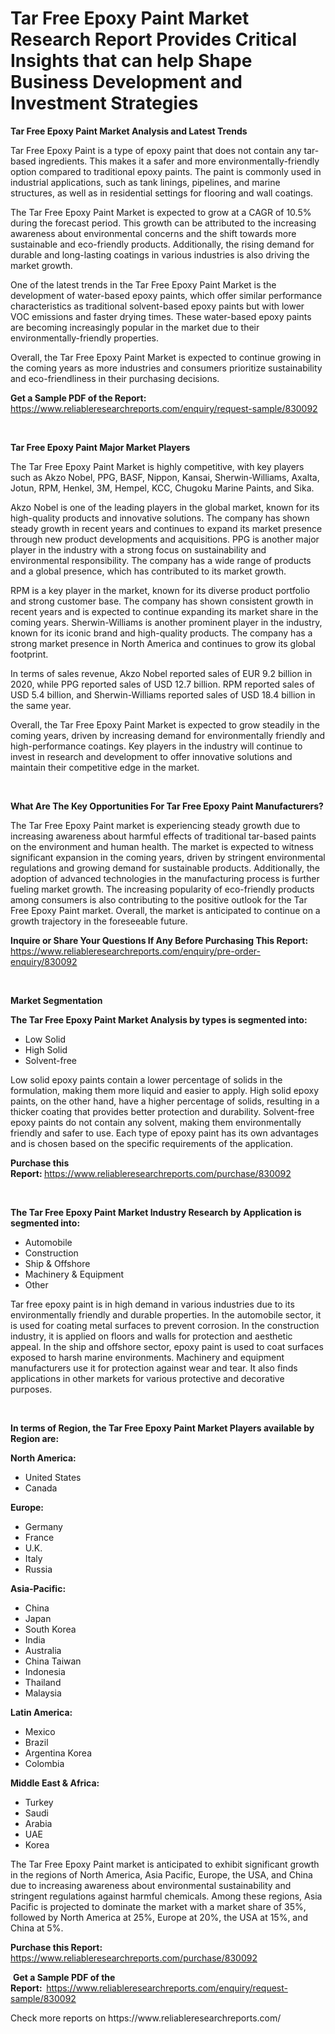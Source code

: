 <p><h1>Tar Free Epoxy Paint Market Research Report Provides Critical Insights that can help Shape Business Development and Investment Strategies</h1></p><p><strong>Tar Free Epoxy Paint Market Analysis and Latest Trends</strong></p>
<p><p>Tar Free Epoxy Paint is a type of epoxy paint that does not contain any tar-based ingredients. This makes it a safer and more environmentally-friendly option compared to traditional epoxy paints. The paint is commonly used in industrial applications, such as tank linings, pipelines, and marine structures, as well as in residential settings for flooring and wall coatings.</p><p>The Tar Free Epoxy Paint Market is expected to grow at a CAGR of 10.5% during the forecast period. This growth can be attributed to the increasing awareness about environmental concerns and the shift towards more sustainable and eco-friendly products. Additionally, the rising demand for durable and long-lasting coatings in various industries is also driving the market growth.</p><p>One of the latest trends in the Tar Free Epoxy Paint Market is the development of water-based epoxy paints, which offer similar performance characteristics as traditional solvent-based epoxy paints but with lower VOC emissions and faster drying times. These water-based epoxy paints are becoming increasingly popular in the market due to their environmentally-friendly properties.</p><p>Overall, the Tar Free Epoxy Paint Market is expected to continue growing in the coming years as more industries and consumers prioritize sustainability and eco-friendliness in their purchasing decisions.</p></p>
<p><strong>Get a Sample PDF of the Report:&nbsp;</strong> <a href="https://www.reliableresearchreports.com/enquiry/request-sample/830092">https://www.reliableresearchreports.com/enquiry/request-sample/830092</a></p>
<p>&nbsp;</p>
<p><strong>Tar Free Epoxy Paint Major Market Players</strong></p>
<p><p>The Tar Free Epoxy Paint Market is highly competitive, with key players such as Akzo Nobel, PPG, BASF, Nippon, Kansai, Sherwin-Williams, Axalta, Jotun, RPM, Henkel, 3M, Hempel, KCC, Chugoku Marine Paints, and Sika.</p><p>Akzo Nobel is one of the leading players in the global market, known for its high-quality products and innovative solutions. The company has shown steady growth in recent years and continues to expand its market presence through new product developments and acquisitions. PPG is another major player in the industry with a strong focus on sustainability and environmental responsibility. The company has a wide range of products and a global presence, which has contributed to its market growth.</p><p>RPM is a key player in the market, known for its diverse product portfolio and strong customer base. The company has shown consistent growth in recent years and is expected to continue expanding its market share in the coming years. Sherwin-Williams is another prominent player in the industry, known for its iconic brand and high-quality products. The company has a strong market presence in North America and continues to grow its global footprint.</p><p>In terms of sales revenue, Akzo Nobel reported sales of EUR 9.2 billion in 2020, while PPG reported sales of USD 12.7 billion. RPM reported sales of USD 5.4 billion, and Sherwin-Williams reported sales of USD 18.4 billion in the same year.</p><p>Overall, the Tar Free Epoxy Paint Market is expected to grow steadily in the coming years, driven by increasing demand for environmentally friendly and high-performance coatings. Key players in the industry will continue to invest in research and development to offer innovative solutions and maintain their competitive edge in the market.</p></p>
<p>&nbsp;</p>
<p><strong>What Are The Key Opportunities For Tar Free Epoxy Paint Manufacturers?</strong></p>
<p><p>The Tar Free Epoxy Paint market is experiencing steady growth due to increasing awareness about harmful effects of traditional tar-based paints on the environment and human health. The market is expected to witness significant expansion in the coming years, driven by stringent environmental regulations and growing demand for sustainable products. Additionally, the adoption of advanced technologies in the manufacturing process is further fueling market growth. The increasing popularity of eco-friendly products among consumers is also contributing to the positive outlook for the Tar Free Epoxy Paint market. Overall, the market is anticipated to continue on a growth trajectory in the foreseeable future.</p></p>
<p><strong>Inquire or Share Your Questions If Any Before Purchasing This Report:</strong> <a href="https://www.reliableresearchreports.com/enquiry/pre-order-enquiry/830092">https://www.reliableresearchreports.com/enquiry/pre-order-enquiry/830092</a></p>
<p>&nbsp;</p>
<p><strong>Market Segmentation</strong></p>
<p><strong>The Tar Free Epoxy Paint Market Analysis by types is segmented into:</strong></p>
<p><ul><li>Low Solid</li><li>High Solid</li><li>Solvent-free</li></ul></p>
<p><p>Low solid epoxy paints contain a lower percentage of solids in the formulation, making them more liquid and easier to apply. High solid epoxy paints, on the other hand, have a higher percentage of solids, resulting in a thicker coating that provides better protection and durability. Solvent-free epoxy paints do not contain any solvent, making them environmentally friendly and safer to use. Each type of epoxy paint has its own advantages and is chosen based on the specific requirements of the application.</p></p>
<p><strong>Purchase this Report:&nbsp;</strong><a href="https://www.reliableresearchreports.com/purchase/830092">https://www.reliableresearchreports.com/purchase/830092</a></p>
<p>&nbsp;</p>
<p><strong>The Tar Free Epoxy Paint Market Industry Research by Application is segmented into:</strong></p>
<p><ul><li>Automobile</li><li>Construction</li><li>Ship & Offshore</li><li>Machinery & Equipment</li><li>Other</li></ul></p>
<p><p>Tar free epoxy paint is in high demand in various industries due to its environmentally friendly and durable properties. In the automobile sector, it is used for coating metal surfaces to prevent corrosion. In the construction industry, it is applied on floors and walls for protection and aesthetic appeal. In the ship and offshore sector, epoxy paint is used to coat surfaces exposed to harsh marine environments. Machinery and equipment manufacturers use it for protection against wear and tear. It also finds applications in other markets for various protective and decorative purposes.</p></p>
<p>&nbsp;</p>
<p><strong>In terms of Region, the Tar Free Epoxy Paint Market Players available by Region are:</strong></p>
<p>
    <p> <strong> North America: </strong>
        <ul>
            <li>United States</li>
            <li>Canada</li>
        </ul>
        </p> 
    <p> <strong> Europe: </strong>
        <ul>
            <li>Germany</li>
            <li>France</li>
            <li>U.K.</li>
            <li>Italy</li>
            <li>Russia</li>
        </ul>
        </p> 
    <p> <strong> Asia-Pacific: </strong>
        <ul>
            <li>China</li>
            <li>Japan</li>
            <li>South Korea</li>
            <li>India</li>
            <li>Australia</li>
            <li>China Taiwan</li>
            <li>Indonesia</li>
            <li>Thailand</li>
            <li>Malaysia</li>
        </ul>
        </p> 
    <p> <strong> Latin America: </strong>
        <ul>
            <li>Mexico</li>
            <li>Brazil</li>
            <li>Argentina Korea</li>
            <li>Colombia</li>
        </ul>
        </p> 
    <p> <strong> Middle East & Africa: </strong>
        <ul>
            <li>Turkey</li>
            <li>Saudi</li>
            <li>Arabia</li>
            <li>UAE</li>
            <li>Korea</li>
        </ul>
    </p>
    </p>
<p><p>The Tar Free Epoxy Paint market is anticipated to exhibit significant growth in the regions of North America, Asia Pacific, Europe, the USA, and China due to increasing awareness about environmental sustainability and stringent regulations against harmful chemicals. Among these regions, Asia Pacific is projected to dominate the market with a market share of 35%, followed by North America at 25%, Europe at 20%, the USA at 15%, and China at 5%.</p></p>
<p><strong>Purchase this Report: </strong><a href="https://www.reliableresearchreports.com/purchase/830092">https://www.reliableresearchreports.com/purchase/830092</a></p>
<p>&nbsp;<strong>Get a Sample PDF of the Report:&nbsp;&nbsp;</strong><a href="https://www.reliableresearchreports.com/enquiry/request-sample/830092">https://www.reliableresearchreports.com/enquiry/request-sample/830092</a></p>
<p><strong></strong></p>
<p>Check more reports on https://www.reliableresearchreports.com/</p>